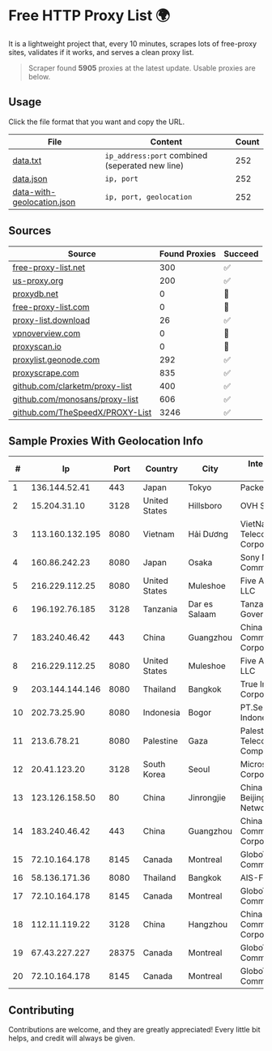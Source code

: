 
# Free HTTP Proxy List 🌍

It is a lightweight project that, every 10 minutes, scrapes lots of free-proxy sites, validates if it works, and serves a clean proxy list.


> Scraper found **5905** proxies at the latest update. Usable proxies are below.

## Usage

Click the file format that you want and copy the URL.


|File|Content|Count|
|----|-------|-----|
|[data.txt](https://raw.githubusercontent.com/themiralay/Proxy-List-World/master/data.txt)|`ip_address:port` combined (seperated new line)|252|
|[data.json](https://raw.githubusercontent.com/themiralay/Proxy-List-World/master/data.json)|`ip, port`|252|
|[data-with-geolocation.json](https://raw.githubusercontent.com/themiralay/Proxy-List-World/master/data-with-geolocation.json)|`ip, port, geolocation`|252|

## Sources

|Source|Found Proxies|Succeed|
|------|-------------|-------|
|[free-proxy-list.net](https://free-proxy-list.net)|300|✅|
|[us-proxy.org](https://www.us-proxy.org)|200|✅|
|[proxydb.net](http://proxydb.net)|0|🚫|
|[free-proxy-list.com](https://free-proxy-list.com/?page=&port=&type%5B%5D=http&type%5B%5D=https&up_time=0&search=Search)|0|🚫|
|[proxy-list.download](https://www.proxy-list.download/HTTP)|26|✅|
|[vpnoverview.com](https://vpnoverview.com/privacy/anonymous-browsing/free-proxy-servers)|0|🚫|
|[proxyscan.io](https://www.proxyscan.io)|0|🚫|
|[proxylist.geonode.com](https://proxylist.geonode.com/api/proxy-list?limit=300&page=1&sort_by=lastChecked&sort_type=desc&protocols=http,https)|292|✅|
|[proxyscrape.com](https://api.proxyscrape.com/v2/?request=displayproxies&protocol=http&timeout=10000&country=all&ssl=all&anonymity=all)|835|✅|
|[github.com/clarketm/proxy-list](https://raw.githubusercontent.com/clarketm/proxy-list/master/proxy-list-raw.txt)|400|✅|
|[github.com/monosans/proxy-list](https://raw.githubusercontent.com/monosans/proxy-list/main/proxies/http.txt)|606|✅|
|[github.com/TheSpeedX/PROXY-List](https://raw.githubusercontent.com/TheSpeedX/PROXY-List/master/http.txt)|3246|✅|


## Sample Proxies With Geolocation Info

|#|Ip|Port|Country|City|Internet Service Provider|
|-|--|----|-------|----|-------------------------|
|1|136.144.52.41|443|Japan|Tokyo|Packet Host, Inc.|
|2|15.204.31.10|3128|United States|Hillsboro|OVH SAS|
|3|113.160.132.195|8080|Vietnam|Hải Dương|VietNam Post and Telecom Corporation|
|4|160.86.242.23|8080|Japan|Osaka|Sony Network Communications Inc|
|5|216.229.112.25|8080|United States|Muleshoe|Five Area Systems, LLC|
|6|196.192.76.185|3128|Tanzania|Dar es Salaam|Tanzania e-Government Agency|
|7|183.240.46.42|443|China|Guangzhou|China Mobile Communications Corporation|
|8|216.229.112.25|8080|United States|Muleshoe|Five Area Systems, LLC|
|9|203.144.144.146|8080|Thailand|Bangkok|True Internet Corporation CO. Ltd.|
|10|202.73.25.90|8080|Indonesia|Bogor|PT.Semut Data Indonesia|
|11|213.6.78.21|8080|Palestine|Gaza|Palestine Telecommunications Company|
|12|20.41.123.20|3128|South Korea|Seoul|Microsoft Corporation|
|13|123.126.158.50|80|China|Jinrongjie|China Unicom Beijing Province Network|
|14|183.240.46.42|443|China|Guangzhou|China Mobile Communications Corporation|
|15|72.10.164.178|8145|Canada|Montreal|GloboTech Communications|
|16|58.136.171.36|8080|Thailand|Bangkok|AIS-Fibre|
|17|72.10.164.178|8145|Canada|Montreal|GloboTech Communications|
|18|112.11.119.22|3128|China|Hangzhou|China Mobile Communications Corporation|
|19|67.43.227.227|28375|Canada|Montreal|GloboTech Communications|
|20|72.10.164.178|8145|Canada|Montreal|GloboTech Communications|



## Contributing

Contributions are welcome, and they are greatly appreciated! Every
little bit helps, and credit will always be given.


